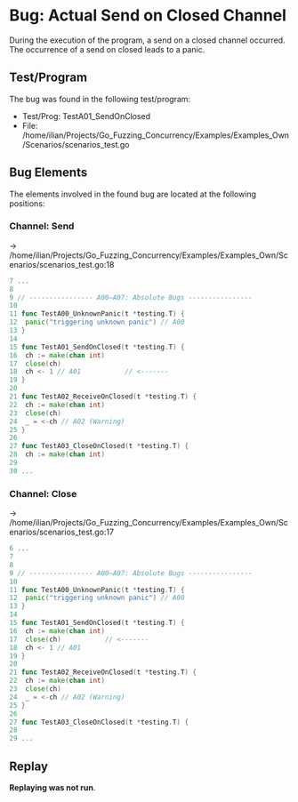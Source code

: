 # Bug: Actual Send on Closed Channel

During the execution of the program, a send on a closed channel occurred.
The occurrence of a send on closed leads to a panic.

## Test/Program
The bug was found in the following test/program:

- Test/Prog: TestA01_SendOnClosed
- File: /home/ilian/Projects/Go_Fuzzing_Concurrency/Examples/Examples_Own/Scenarios/scenarios_test.go

## Bug Elements
The elements involved in the found bug are located at the following positions:

###  Channel: Send
-> /home/ilian/Projects/Go_Fuzzing_Concurrency/Examples/Examples_Own/Scenarios/scenarios_test.go:18
```go
7 ...
8 
9 // ---------------- A00–A07: Absolute Bugs ----------------
10 
11 func TestA00_UnknownPanic(t *testing.T) {
12 	panic("triggering unknown panic") // A00
13 }
14 
15 func TestA01_SendOnClosed(t *testing.T) {
16 	ch := make(chan int)
17 	close(ch)
18 	ch <- 1 // A01           // <-------
19 }
20 
21 func TestA02_ReceiveOnClosed(t *testing.T) {
22 	ch := make(chan int)
23 	close(ch)
24 	_ = <-ch // A02 (Warning)
25 }
26 
27 func TestA03_CloseOnClosed(t *testing.T) {
28 	ch := make(chan int)
29 
30 ...
```


###  Channel: Close
-> /home/ilian/Projects/Go_Fuzzing_Concurrency/Examples/Examples_Own/Scenarios/scenarios_test.go:17
```go
6 ...
7 
8 
9 // ---------------- A00–A07: Absolute Bugs ----------------
10 
11 func TestA00_UnknownPanic(t *testing.T) {
12 	panic("triggering unknown panic") // A00
13 }
14 
15 func TestA01_SendOnClosed(t *testing.T) {
16 	ch := make(chan int)
17 	close(ch)           // <-------
18 	ch <- 1 // A01
19 }
20 
21 func TestA02_ReceiveOnClosed(t *testing.T) {
22 	ch := make(chan int)
23 	close(ch)
24 	_ = <-ch // A02 (Warning)
25 }
26 
27 func TestA03_CloseOnClosed(t *testing.T) {
28 
29 ...
```


## Replay
**Replaying was not run**.

